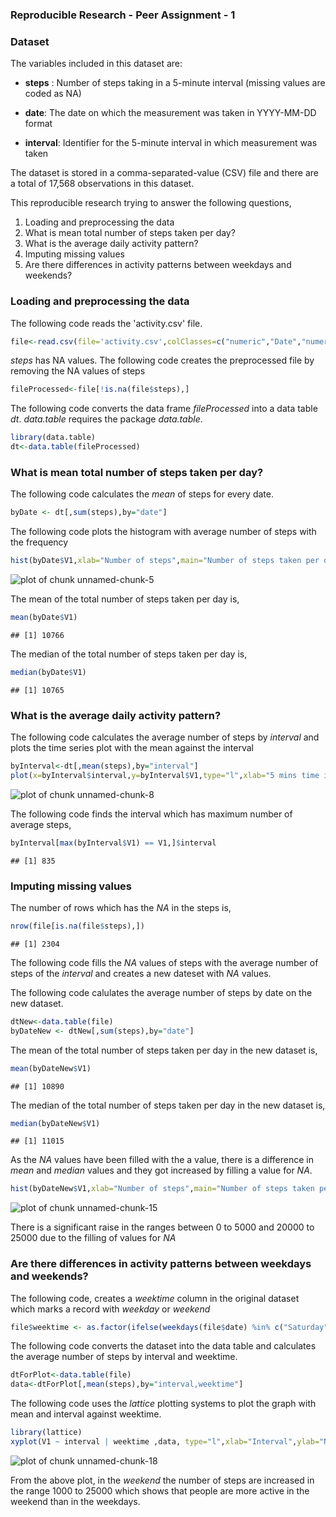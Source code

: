 ### Reproducible Research - Peer Assignment - 1
### Dataset
The variables included in this dataset are:

- **steps** : Number of steps taking in a 5-minute interval (missing values are coded as NA)

- **date**: The date on which the measurement was taken in YYYY-MM-DD format

- **interval**: Identifier for the 5-minute interval in which measurement was taken

The dataset is stored in a comma-separated-value (CSV) file and there are a total of 17,568 observations in this dataset.

This reproducible research trying to answer the following questions,  

1. Loading and preprocessing the data  
2. What is mean total number of steps taken per day?  
3. What is the average daily activity pattern?  
4. Imputing missing values  
5. Are there differences in activity patterns between weekdays and weekends?  


### Loading and preprocessing the data

The following code reads the 'activity.csv' file.


```r
file<-read.csv(file='activity.csv',colClasses=c("numeric","Date","numeric"))
```

*steps* has NA values. The following code creates the preprocessed file by removing the NA values of steps

```r
fileProcessed<-file[!is.na(file$steps),]
```

The following code converts the data frame *fileProcessed* into a data table *dt*. *data.table* requires the package *data.table*.

```r
library(data.table)
dt<-data.table(fileProcessed)
```

### What is mean total number of steps taken per day? ###

The following code calculates the *mean* of steps for every date.

```r
byDate <- dt[,sum(steps),by="date"]
```

The following code plots the histogram with average number of steps with the frequency

```r
hist(byDate$V1,xlab="Number of steps",main="Number of steps taken per day")
```

![plot of chunk unnamed-chunk-5](figure/unnamed-chunk-5.png) 

The mean of the total number of steps taken per day is,

```r
mean(byDate$V1)
```

```
## [1] 10766
```
The median of the total number of steps taken per day is,

```r
median(byDate$V1)
```

```
## [1] 10765
```
### What is the average daily activity pattern? ###

The following code calculates the average number of steps by *interval* and plots the time series plot with the mean against the interval


```r
byInterval<-dt[,mean(steps),by="interval"]
plot(x=byInterval$interval,y=byInterval$V1,type="l",xlab="5 mins time interval",ylab="Average steps per 5 min interval",main="Average number of steps per 5 min interval graph")
```

![plot of chunk unnamed-chunk-8](figure/unnamed-chunk-8.png) 

The following code finds the interval which has maximum number of average steps,

```r
byInterval[max(byInterval$V1) == V1,]$interval
```

```
## [1] 835
```
### Imputing missing values ###
The number of rows which has the *NA* in the steps is,

```r
nrow(file[is.na(file$steps),])
```

```
## [1] 2304
```

The following code fills the *NA* values of steps with the average number of steps of the *interval* and creates a new dateset with *NA* values.


The following code calulates the average number of steps by date on the new dataset.

```r
dtNew<-data.table(file)
byDateNew <- dtNew[,sum(steps),by="date"]
```


The mean of the total number of steps taken per day in the new dataset is,

```r
mean(byDateNew$V1)
```

```
## [1] 10890
```
The median of the total number of steps taken per day in the new dataset is,

```r
median(byDateNew$V1)
```

```
## [1] 11015
```

As the *NA* values have been filled with the a value, there is a difference in *mean* and *median* values and they got increased by filling a value for *NA*.


```r
hist(byDateNew$V1,xlab="Number of steps",main="Number of steps taken per day")
```

![plot of chunk unnamed-chunk-15](figure/unnamed-chunk-15.png) 

There is a significant raise in the ranges between 0 to 5000 and 20000 to 25000 due to the filling of values for *NA*
### Are there differences in activity patterns between weekdays and weekends? ###

The following code, creates a *weektime* column in the original dataset which marks a record with *weekday* or *weekend*

```r
file$weektime <- as.factor(ifelse(weekdays(file$date) %in% c("Saturday","Sunday"),"weekend", "weekday"))
```

The following code converts the dataset into the data table and calculates the average number of steps by interval and weektime.

```r
dtForPlot<-data.table(file)
data<-dtForPlot[,mean(steps),by="interval,weektime"]
```

The following code uses the *lattice* plotting systems to plot the graph with mean and interval against weektime.

```r
library(lattice)
xyplot(V1 ~ interval | weektime ,data, type="l",xlab="Interval",ylab="Number of steps")
```

![plot of chunk unnamed-chunk-18](figure/unnamed-chunk-18.png) 

From the above plot, in the *weekend* the number of steps are increased in the range 1000 to 25000 which shows that people are more active in the weekend than in the weekdays.
 
